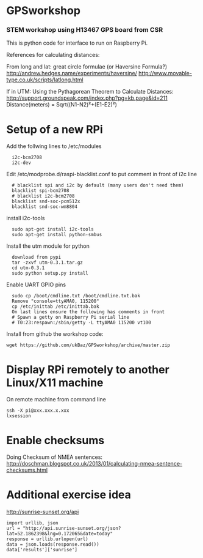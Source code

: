 # GPSworkshop

### STEM workshop using H13467 GPS board from CSR

This is python code for interface to run on Raspberry Pi.


References for calculating distances:

From long and lat:
great circle formulae (or Haversine Formula?)
http://andrew.hedges.name/experiments/haversine/
http://www.movable-type.co.uk/scripts/latlong.html

If in UTM:
Using the Pythagorean Theorem to Calculate Distances:
http://support.groundspeak.com/index.php?pg=kb.page&id=211
Distance(meters) = Sqrt((N1-N2)²+(E1-E2)²)

# Setup of a new RPi
Add the follwing lines to /etc/modules
```
  i2c-bcm2708
  i2c-dev
```

Edit /etc/modprobe.d/raspi-blacklist.conf to put comment in front of i2c line
```
  # blacklist spi and i2c by default (many users don't need them)
  blacklist spi-bcm2708
  # blacklist i2c-bcm2708
  blacklist snd-soc-pcm512x
  blacklist snd-soc-wm8804
```
install i2c-tools
```
  sudo apt-get install i2c-tools
  sudo apt-get install python-smbus
```
Install the utm module for python
```
  download from pypi
  tar -zxvf utm-0.3.1.tar.gz
  cd utm-0.3.1
  sudo python setup.py install
```

Enable UART GPIO pins
```
  sudo cp /boot/cmdline.txt /boot/cmdline.txt.bak
  Remove "console=ttyAMA0, 115200"
  cp /etc/inittab /etc/inittab.bak
  On last lines ensure the following has comments in front
  # Spawn a getty on Raspberry Pi serial line
  # T0:23:respawn:/sbin/getty -L ttyAMA0 115200 vt100
```

Install from github the workshop code:
```
wget https://github.com/ukBaz/GPSworkshop/archive/master.zip
```

# Display RPi remotely to another Linux/X11 machine
On remote machine from command line
```
ssh -X pi@xxx.xxx.x.xxx
lxsession
```
# Enable checksums
Doing Checksum of NMEA sentences:
http://doschman.blogspot.co.uk/2013/01/calculating-nmea-sentence-checksums.html
# Additional exercise idea
http://sunrise-sunset.org/api
```
import urllib, json
url = "http://api.sunrise-sunset.org/json?lat=52.1862398&lng=0.172065&date=today"
response = urllib.urlopen(url)
data = json.loads(response.read())
data['results']['sunrise']
```
